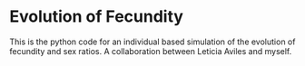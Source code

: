 Evolution of Fecundity
======================
This is the python code for an individual based simulation of the evolution of fecundity and sex ratios. 
A collaboration between Leticia Aviles and myself.